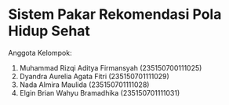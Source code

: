 # Sistem Pakar Rekomendasi Pola Hidup Sehat

Anggota Kelompok: 
1. Muhammad Rizqi Aditya Firmansyah (235150700111025) 
2. Dyandra Aurelia Agata Fitri (235150701111029) 
3. Nada Almira Maulida (235150701111028) 
4. Elgin Brian Wahyu Bramadhika (235150701111031)

